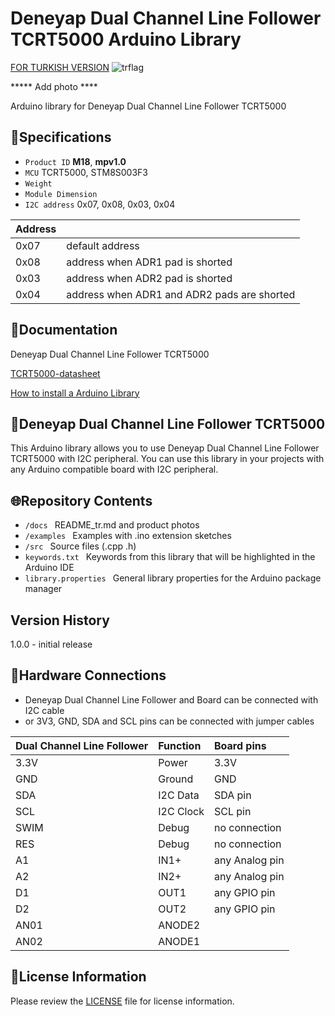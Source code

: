 # Deneyap Dual Channel Line Follower TCRT5000 Arduino Library
[FOR TURKISH VERSION](docs/README_tr.md) ![trflag](https://github.com/deneyapkart/deneyapkart-arduino-core/blob/master/docs/tr.png)

***** Add photo ****

Arduino library for Deneyap Dual Channel Line Follower TCRT5000 

## :mag_right:Specifications 
- `Product ID` **M18**, **mpv1.0**
- `MCU` TCRT5000, STM8S003F3
- `Weight` 
- `Module Dimension`
- `I2C address` 0x07, 0x08, 0x03, 0x04

| Address |  | 
| :---      | :---     |
| 0x07 | default address |
| 0x08 | address when ADR1 pad is shorted |
| 0x03 | address when ADR2 pad is shorted |
| 0x04 | address when ADR1 and ADR2 pads are shorted |

## :closed_book:Documentation 
Deneyap Dual Channel Line Follower TCRT5000 

[TCRT5000-datasheet](https://cdn.ozdisan.com/ETicaret_Dosya/6185_5182930.pdf)

[How to install a Arduino Library](https://docs.arduino.cc/software/ide-v1/tutorials/installing-libraries)

## :pushpin:Deneyap Dual Channel Line Follower TCRT5000 
This Arduino library allows you to use Deneyap Dual Channel Line Follower TCRT5000 with I2C peripheral. You can use this library in your projects with any Arduino compatible board with I2C peripheral.

## :globe_with_meridians:Repository Contents
- `/docs ` README_tr.md and product photos
- `/examples ` Examples with .ino extension sketches
- `/src ` Source files (.cpp .h)
- `keywords.txt ` Keywords from this library that will be highlighted in the Arduino IDE
- `library.properties ` General library properties for the Arduino package manager

## Version History
1.0.0 - initial release

## :rocket:Hardware Connections
- Deneyap Dual Channel Line Follower and Board can be connected with I2C cable
- or 3V3, GND, SDA and SCL pins can be connected with jumper cables

|Dual Channel Line Follower| Function | Board pins | 
|:--- |   :---  | :---|
|3.3V | Power   |3.3V |      
|GND  | Ground  | GND | 
|SDA  | I2C Data  | SDA pin |
|SCL  | I2C Clock | SCL pin |
|SWIM | Debug | no connection |
|RES  | Debug | no connection |
|A1|IN1+|any Analog pin|
|A2|IN2+|any Analog pin|
|D1|OUT1|any GPIO pin|
|D2|OUT2|any GPIO pin|
|AN01|ANODE2||
|AN02|ANODE1||

## :bookmark_tabs:License Information
Please review the [LICENSE](https://github.com/deneyapkart/deneyap-cift-kanalli-cizgi-algilayici-arduino-library/blob/master/LICENSE) file for license information.